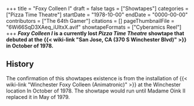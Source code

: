 +++
title = "Foxy Colleen I"
draft = false
tags = ["Showtapes"]
categories = ["Pizza Time Theatre"]
startDate = "1978-10-00"
endDate = "0000-00-00"
contributors = ["The 64th Gamer"]
citations = []
pageThumbnailFile = "6Wi66SqD3XAeq_iUItxX.avif"
showtapeFormats = ["Cyberamics Reel"]
+++
***Foxy Colleen I* is a currently lost *Pizza Time Theatre* showtape that debuted at the {{< wiki-link "San Jose, CA (370 S Winchester Blvd)" >}} in October of 1978.**

## History

The confirmation of this showtapes existence is from the installation of {{< wiki-link "Winchester Foxy Colleen (Animatronic)" >}} at the Winchester location In October of 1978. The showtape would run until Madame Oink II replaced it in May of 1979.

